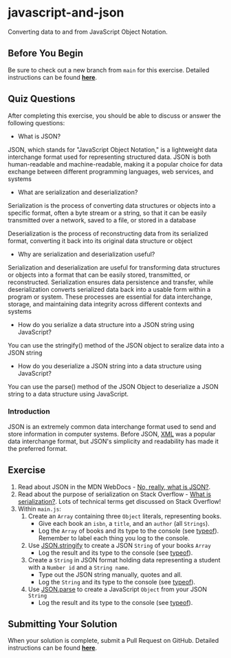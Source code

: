 # javascript-and-json

Converting data to and from JavaScript Object Notation.

## Before You Begin

Be sure to check out a new branch from `main` for this exercise. Detailed instructions can be found [**here**](../../guides/starting-an-exercise).

## Quiz Questions

After completing this exercise, you should be able to discuss or answer the following questions:

- What is JSON?

JSON, which stands for "JavaScript Object Notation," is a lightweight data interchange format used for representing structured data. JSON is both human-readable and machine-readable, making it a popular choice for data exchange between different programming languages, web services, and systems

- What are serialization and deserialization?

Serialization is the process of converting data structures or objects into a specific format, often a byte stream or a string, so that it can be easily transmitted over a network, saved to a file, or stored in a database

Deserialization is the process of reconstructing data from its serialized format, converting it back into its original data structure or object

- Why are serialization and deserialization useful?

Serialization and deserialization are useful for transforming data structures or objects into a format that can be easily stored, transmitted, or reconstructed. Serialization ensures data persistence and transfer, while deserialization converts serialized data back into a usable form within a program or system. These processes are essential for data interchange, storage, and maintaining data integrity across different contexts and systems

- How do you serialize a data structure into a JSON string using JavaScript?

You can use the stringify() method of the JSON object to seralize data into a JSON string

- How do you deserialize a JSON string into a data structure using JavaScript?

You can use the parse() method of the JSON Object to deserialize a JSON string to a data structure using JavaScript.

### Introduction

JSON is an extremely common data interchange format used to send and store information in computer systems. Before JSON, [XML](https://en.wikipedia.org/wiki/XML) was a popular data interchange format, but JSON's simplicity and readability has made it the preferred format.

## Exercise

1. Read about JSON in the MDN WebDocs - [No, really, what is JSON?](https://developer.mozilla.org/en-US/docs/Learn/JavaScript/Objects/JSON#No_really_what_is_JSON).
1. Read about the purpose of serialization on Stack Overflow - [What is serialization?](https://stackoverflow.com/questions/633402/what-is-serialization). Lots of technical terms get discussed on Stack Overflow!
1. Within `main.js`:
   1. Create an `Array` containing three `Object` literals, representing books.
      - Give each book an `isbn`, a `title`, and an `author` (all `Strings`).
      - Log the `Array` of books and its type to the console (see [typeof](https://developer.mozilla.org/en-US/docs/Web/JavaScript/Reference/Operators/typeof)). Remember to label each thing you log to the console.
   1. Use [JSON.stringify](https://developer.mozilla.org/en-US/docs/Web/JavaScript/Reference/Global_Objects/JSON/stringify) to create a JSON `String` of your books `Array`
      - Log the result and its type to the console (see [typeof](https://developer.mozilla.org/en-US/docs/Web/JavaScript/Reference/Operators/typeof)).
   1. Create a `String` in JSON format holding data representing a student with a `Number id` and a `String name`.
      - Type out the JSON string manually, quotes and all.
      - Log the `String` and its type to the console (see [typeof](https://developer.mozilla.org/en-US/docs/Web/JavaScript/Reference/Operators/typeof)).
   1. Use [JSON.parse](https://developer.mozilla.org/en-US/docs/Web/JavaScript/Reference/Global_Objects/JSON/parse) to create a JavaScript `Object` from your JSON `String`
      - Log the result and its type to the console (see [typeof](https://developer.mozilla.org/en-US/docs/Web/JavaScript/Reference/Operators/typeof)).

## Submitting Your Solution

When your solution is complete, submit a Pull Request on GitHub. Detailed instructions can be found [**here**](../../guides/submitting-your-solution).
